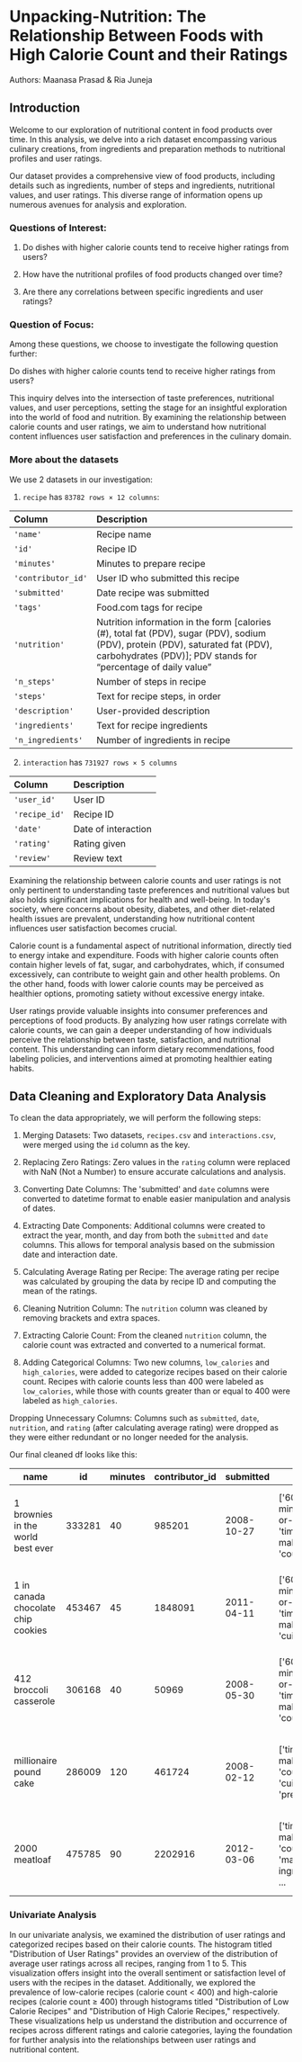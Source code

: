 # Unpacking-Nutrition: The Relationship Between Foods with High Calorie Count and their Ratings

Authors: Maanasa Prasad & Ria Juneja

## Introduction

Welcome to our exploration of nutritional content in food products over time. In this analysis, we delve into a rich dataset encompassing various culinary creations, from ingredients and preparation methods to nutritional profiles and user ratings.

Our dataset provides a comprehensive view of food products, including details such as ingredients, number of steps and ingredients, nutritional values, and user ratings. This diverse range of information opens up numerous avenues for analysis and exploration.

### Questions of Interest:

1. Do dishes with higher calorie counts tend to receive higher ratings from users?

2. How have the nutritional profiles of food products changed over time?

3. Are there any correlations between specific ingredients and user ratings?

### Question of Focus:

Among these questions, we choose to investigate the following question further:

Do dishes with higher calorie counts tend to receive higher ratings from users?

This inquiry delves into the intersection of taste preferences, nutritional values, and user perceptions, setting the stage for an insightful exploration into the world of food and nutrition. By examining the relationship between calorie counts and user ratings, we aim to understand how nutritional content influences user satisfaction and preferences in the culinary domain.

### More about the datasets

We use 2 datasets in our investigation:

1. `recipe` has `83782 rows × 12 columns`:

| Column             | Description                                                                                                                                                                                       |
| :----------------- | :------------------------------------------------------------------------------------------------------------------------------------------------------------------------------------------------ |
| `'name'`           | Recipe name                                                                                                                                                                                       |
| `'id'`             | Recipe ID                                                                                                                                                                                         |
| `'minutes'`        | Minutes to prepare recipe                                                                                                                                                                         |
| `'contributor_id'` | User ID who submitted this recipe                                                                                                                                                                 |
| `'submitted'`      | Date recipe was submitted                                                                                                                                                                         |
| `'tags'`           | Food.com tags for recipe                                                                                                                                                                          |
| `'nutrition'`      | Nutrition information in the form [calories (#), total fat (PDV), sugar (PDV), sodium (PDV), protein (PDV), saturated fat (PDV), carbohydrates (PDV)]; PDV stands for “percentage of daily value” |
| `'n_steps'`        | Number of steps in recipe                                                                                                                                                                         |
| `'steps'`          | Text for recipe steps, in order                                                                                                                                                                   |
| `'description'`    | User-provided description                                                                                                                                                                         |
| `'ingredients'`    | Text for recipe ingredients                                                                                                                                                                       |
| `'n_ingredients'`  | Number of ingredients in recipe                                                                                                                                                                   |

2. `interaction` has `731927 rows × 5 columns`

| Column        | Description         |
| :------------ | :------------------ |
| `'user_id'`   | User ID             |
| `'recipe_id'` | Recipe ID           |
| `'date'`      | Date of interaction |
| `'rating'`    | Rating given        |
| `'review'`    | Review text         |



Examining the relationship between calorie counts and user ratings is not only pertinent to understanding taste preferences and nutritional values but also holds significant implications for health and well-being. In today's society, where concerns about obesity, diabetes, and other diet-related health issues are prevalent, understanding how nutritional content influences user satisfaction becomes crucial.

Calorie count is a fundamental aspect of nutritional information, directly tied to energy intake and expenditure. Foods with higher calorie counts often contain higher levels of fat, sugar, and carbohydrates, which, if consumed excessively, can contribute to weight gain and other health problems. On the other hand, foods with lower calorie counts may be perceived as healthier options, promoting satiety without excessive energy intake.

User ratings provide valuable insights into consumer preferences and perceptions of food products. By analyzing how user ratings correlate with calorie counts, we can gain a deeper understanding of how individuals perceive the relationship between taste, satisfaction, and nutritional content. This understanding can inform dietary recommendations, food labeling policies, and interventions aimed at promoting healthier eating habits.


## Data Cleaning and Exploratory Data Analysis

To clean the data appropriately, we will perform the following steps:

1. Merging Datasets: Two datasets, `recipes.csv` and `interactions.csv`, were merged using the `id` column as the key.

2. Replacing Zero Ratings: Zero values in the `rating` column were replaced with NaN (Not a Number) to ensure accurate calculations and analysis.

3. Converting Date Columns: The 'submitted' and `date` columns were converted to datetime format to enable easier manipulation and analysis of dates.

4. Extracting Date Components: Additional columns were created to extract the year, month, and day from both the `submitted` and `date` columns. This allows for temporal analysis based on the submission date and interaction date.

5. Calculating Average Rating per Recipe: The average rating per recipe was calculated by grouping the data by recipe ID and computing the mean of the ratings.

6. Cleaning Nutrition Column: The `nutrition` column was cleaned by removing brackets and extra spaces.

7. Extracting Calorie Count: From the cleaned `nutrition` column, the calorie count was extracted and converted to a numerical format.

8. Adding Categorical Columns: Two new columns, `low_calories` and `high_calories`, were added to categorize recipes based on their calorie count. Recipes with calorie counts less than 400 were labeled as `low_calories`, while those with counts greater than or equal to 400 were labeled as `high_calories`.

Dropping Unnecessary Columns: Columns such as `submitted`, `date`, `nutrition`, and `rating` (after calculating average rating) were dropped as they were either redundant or no longer needed for the analysis.



Our final cleaned df looks like this:

| name                               | id    | minutes | contributor_id | submitted  | tags                                                                                                                                                                                                                                                                | nutrition                                      | n_steps | steps                                                                                                                                                                                                                                                                                                                                                                                                                                      | description                                                      | ingredients                                                                                                  | n_ingredients | average_rating | calorie_count | low_calories | high_calories |
|------------------------------------|-------|---------|----------------|------------|--------------------------------------------------------------------------------------------------------------------------------------------------------------------------------------------------------------------------------------------------------------------|-----------------------------------------------|---------|--------------------------------------------------------------------------------------------------------------------------------------------------------------------------------------------------------------------------------------------------------------------------------------------------------------------------------------------------------------------------------------------------------------------------------------------|------------------------------------------------------------------|-------------------------------------------------------------------------------------------------------------|---------------|----------------|---------------|--------------|---------------|
| 1 brownies in the world best ever | 333281| 40      | 985201         | 2008-10-27 | ['60-minutes-or-less', 'time-to-make', 'course... | 138.4, 10.0, 50.0, 3.0, 3.0, 19.0, 6.0   | 10      | ['heat the oven to 350f and arrange the rack i... | these are the most; chocolatey, moist, rich, d... | ['bittersweet chocolate', 'unsalted butter', '... | 9             | 4.0            | 138.4         | 1            | 0             |
| 1 in canada chocolate chip cookies | 453467| 45      | 1848091        | 2011-04-11 | ['60-minutes-or-less', 'time-to-make', 'cuisin... | 595.1, 46.0, 211.0, 22.0, 13.0, 51.0, 26.0 | 12      | ['pre-heat oven the 350 degrees f', 'in a mixi... | this is the recipe that we use at my school ca... | ['white sugar', 'brown sugar', 'salt', 'margar... | 11            | 5.0            | 595.1         | 0            | 1             |
| 412 broccoli casserole             | 306168| 40      | 50969          | 2008-05-30 | ['60-minutes-or-less', 'time-to-make', 'course... | 194.8, 20.0, 6.0, 32.0, 22.0, 36.0, 3.0   | 6       | ['preheat oven to 350 degrees', 'spray a 2 qua... | since there are already 411 recipes for brocco... | ['frozen broccoli cuts', 'cream of chicken sou... | 9             | 5.0            | 194.8         | 1            | 0             |
| millionaire pound cake            | 286009| 120     | 461724         | 2008-02-12 | ['time-to-make', 'course', 'cuisine', 'prepara... | 878.3, 63.0, 326.0, 13.0, 20.0, 123.0, 39.0 | 7       | ['freheat the oven to 300 degrees', 'grease a ... | why a millionaire pound cake? because it's su... | ['butter', 'sugar', 'eggs', 'all-purpose flour... | 7             | 5.0            | 878.3         | 0            | 1             |
| 2000 meatloaf                     | 475785| 90      | 2202916        | 2012-03-06 | ['time-to-make', 'course', 'main-ingredient', ... | 267.0, 30.0, 12.0, 12.0, 29.0, 48.0, 2.0   | 17      | ['pan fry bacon , and set aside on a paper tow... | ready, set, cook! special edition contest entr... | ['meatloaf mixture', 'unsmoked bacon', 'goat c... | 13            | 5.0            | 267.0         | 1            | 0             |


### Univariate Analysis

In our univariate analysis, we examined the distribution of user ratings and categorized recipes based on their calorie counts. The histogram titled "Distribution of User Ratings" provides an overview of the distribution of average user ratings across all recipes, ranging from 1 to 5. This visualization offers insight into the overall sentiment or satisfaction level of users with the recipes in the dataset. Additionally, we explored the prevalence of low-calorie recipes (calorie count < 400) and high-calorie recipes (calorie count ≥ 400) through histograms titled "Distribution of Low Calorie Recipes" and "Distribution of High Calorie Recipes," respectively. These visualizations help us understand the distribution and occurrence of recipes across different ratings and calorie categories, laying the foundation for further analysis into the relationships between user ratings and nutritional content.




